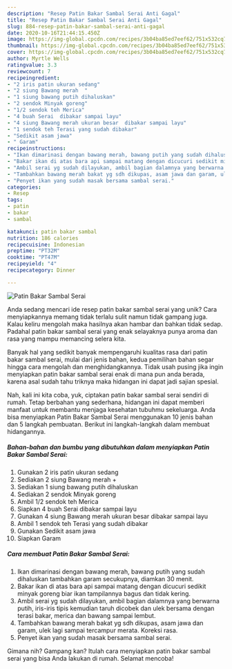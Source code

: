 ```yaml
---
description: "Resep Patin Bakar Sambal Serai Anti Gagal"
title: "Resep Patin Bakar Sambal Serai Anti Gagal"
slug: 884-resep-patin-bakar-sambal-serai-anti-gagal
date: 2020-10-16T21:44:15.450Z
image: https://img-global.cpcdn.com/recipes/3b04ba85ed7eef62/751x532cq70/patin-bakar-sambal-serai-foto-resep-utama.jpg
thumbnail: https://img-global.cpcdn.com/recipes/3b04ba85ed7eef62/751x532cq70/patin-bakar-sambal-serai-foto-resep-utama.jpg
cover: https://img-global.cpcdn.com/recipes/3b04ba85ed7eef62/751x532cq70/patin-bakar-sambal-serai-foto-resep-utama.jpg
author: Myrtle Wells
ratingvalue: 3.3
reviewcount: 7
recipeingredient:
- "2 iris patin ukuran sedang"
- "2 siung Bawang merah  "
- "1 siung bawang putih dihaluskan"
- "2 sendok Minyak goreng"
- "1/2 sendok teh Merica"
- "4 buah Serai  dibakar sampai layu"
- "4 siung Bawang merah ukuran besar  dibakar sampai layu"
- "1 sendok teh Terasi yang sudah dibakar"
- "Sedikit asam jawa"
- " Garam"
recipeinstructions:
- "Ikan dimarinasi dengan bawang merah, bawang putih yang sudah dihaluskan tambahkan garam secukupnya, diamkan 30 menit."
- "Bakar ikan di atas bara api sampai matang dengan dicucuri sedikit minyak goreng biar ikan tampilannya bagus dan tidak kering."
- "Ambil serai yg sudah dilayukan, ambil bagian dalamnya yang berwarna putih, iris-iris tipis kemudian taruh dicobek dan ulek bersama dengan terasi bakar, merica dan bawang sampai lembut."
- "Tambahkan bawang merah bakat yg sdh dikupas, asam jawa dan garam, ulek lagi sampai tercampur merata. Koreksi rasa."
- "Penyet ikan yang sudah masak bersama sambal serai."
categories:
- Resep
tags:
- patin
- bakar
- sambal

katakunci: patin bakar sambal 
nutrition: 186 calories
recipecuisine: Indonesian
preptime: "PT32M"
cooktime: "PT47M"
recipeyield: "4"
recipecategory: Dinner

---
```



![Patin Bakar Sambal Serai](https://img-global.cpcdn.com/recipes/3b04ba85ed7eef62/751x532cq70/patin-bakar-sambal-serai-foto-resep-utama.jpg)

Anda sedang mencari ide resep patin bakar sambal serai yang unik? Cara menyiapkannya memang tidak terlalu sulit namun tidak gampang juga. Kalau keliru mengolah maka hasilnya akan hambar dan bahkan tidak sedap. Padahal patin bakar sambal serai yang enak selayaknya punya aroma dan rasa yang mampu memancing selera kita.



Banyak hal yang sedikit banyak mempengaruhi kualitas rasa dari patin bakar sambal serai, mulai dari jenis bahan, kedua pemilihan bahan segar hingga cara mengolah dan menghidangkannya. Tidak usah pusing jika ingin menyiapkan patin bakar sambal serai enak di mana pun anda berada, karena asal sudah tahu triknya maka hidangan ini dapat jadi sajian spesial.


Nah, kali ini kita coba, yuk, ciptakan patin bakar sambal serai sendiri di rumah. Tetap berbahan yang sederhana, hidangan ini dapat memberi manfaat untuk membantu menjaga kesehatan tubuhmu sekeluarga. Anda bisa menyiapkan Patin Bakar Sambal Serai menggunakan 10 jenis bahan dan 5 langkah pembuatan. Berikut ini langkah-langkah dalam membuat hidangannya.

<!--inarticleads1-->

##### Bahan-bahan dan bumbu yang dibutuhkan dalam menyiapkan Patin Bakar Sambal Serai:

1. Gunakan 2 iris patin ukuran sedang
1. Sediakan 2 siung Bawang merah  +
1. Sediakan 1 siung bawang putih dihaluskan
1. Sediakan 2 sendok Minyak goreng
1. Ambil 1/2 sendok teh Merica
1. Siapkan 4 buah Serai  dibakar sampai layu
1. Gunakan 4 siung Bawang merah ukuran besar  dibakar sampai layu
1. Ambil 1 sendok teh Terasi yang sudah dibakar
1. Gunakan Sedikit asam jawa
1. Siapkan  Garam




<!--inarticleads2-->

##### Cara membuat Patin Bakar Sambal Serai:

1. Ikan dimarinasi dengan bawang merah, bawang putih yang sudah dihaluskan tambahkan garam secukupnya, diamkan 30 menit.
1. Bakar ikan di atas bara api sampai matang dengan dicucuri sedikit minyak goreng biar ikan tampilannya bagus dan tidak kering.
1. Ambil serai yg sudah dilayukan, ambil bagian dalamnya yang berwarna putih, iris-iris tipis kemudian taruh dicobek dan ulek bersama dengan terasi bakar, merica dan bawang sampai lembut.
1. Tambahkan bawang merah bakat yg sdh dikupas, asam jawa dan garam, ulek lagi sampai tercampur merata. Koreksi rasa.
1. Penyet ikan yang sudah masak bersama sambal serai.




Gimana nih? Gampang kan? Itulah cara menyiapkan patin bakar sambal serai yang bisa Anda lakukan di rumah. Selamat mencoba!
